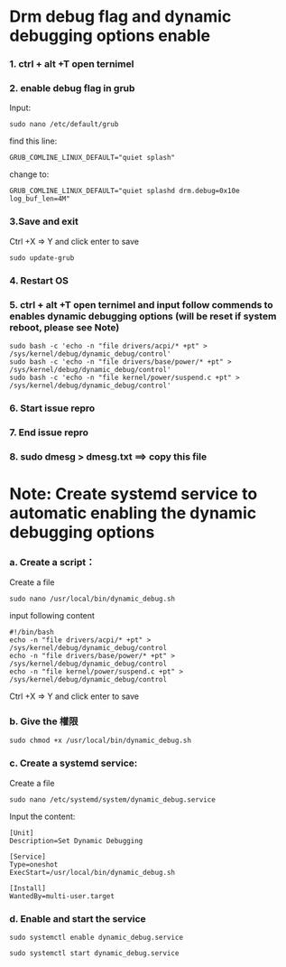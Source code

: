 # Drm debug flag and dynamic debugging options enable 



### 1. ctrl + alt +T open ternimel 
### 2. enable debug flag in grub
Input:

```
sudo nano /etc/default/grub  
```

find this line:

```
GRUB_COMLINE_LINUX_DEFAULT="quiet splash"   
```

change to:  
```
GRUB_COMLINE_LINUX_DEFAULT="quiet splashd drm.debug=0x10e log_buf_len=4M"  
```
### 3.Save and exit 
Ctrl +X => Y and click enter to save  

```
sudo update-grub  
```

### 4. Restart OS
### 5. ctrl + alt +T open ternimel and input follow commends to enables dynamic debugging options (will be reset if system reboot, please see Note)

```
sudo bash -c 'echo -n "file drivers/acpi/* +pt" > /sys/kernel/debug/dynamic_debug/control'  
sudo bash -c 'echo -n "file drivers/base/power/* +pt" > /sys/kernel/debug/dynamic_debug/control'  
sudo bash -c 'echo -n "file kernel/power/suspend.c +pt" > /sys/kernel/debug/dynamic_debug/control'  
```

### 6. Start issue repro 
### 7. End issue repro 
### 8. sudo dmesg > dmesg.txt  ==> copy this file 




# Note: Create systemd service to automatic enabling the dynamic debugging options 

### a. Create a script：

Create a file

```
sudo nano /usr/local/bin/dynamic_debug.sh
```

input following content

```
#!/bin/bash
echo -n "file drivers/acpi/* +pt" > /sys/kernel/debug/dynamic_debug/control
echo -n "file drivers/base/power/* +pt" > /sys/kernel/debug/dynamic_debug/control
echo -n "file kernel/power/suspend.c +pt" > /sys/kernel/debug/dynamic_debug/control
```
Ctrl +X => Y and click enter to save 

### b. Give the 權限

```
sudo chmod +x /usr/local/bin/dynamic_debug.sh
```

### c. Create a systemd service:

Create a file

```
sudo nano /etc/systemd/system/dynamic_debug.service
```

Input the content:

```
[Unit]
Description=Set Dynamic Debugging

[Service]
Type=oneshot
ExecStart=/usr/local/bin/dynamic_debug.sh

[Install]
WantedBy=multi-user.target
```

### d. Enable and start the service

```
sudo systemctl enable dynamic_debug.service
```

```
sudo systemctl start dynamic_debug.service
```

